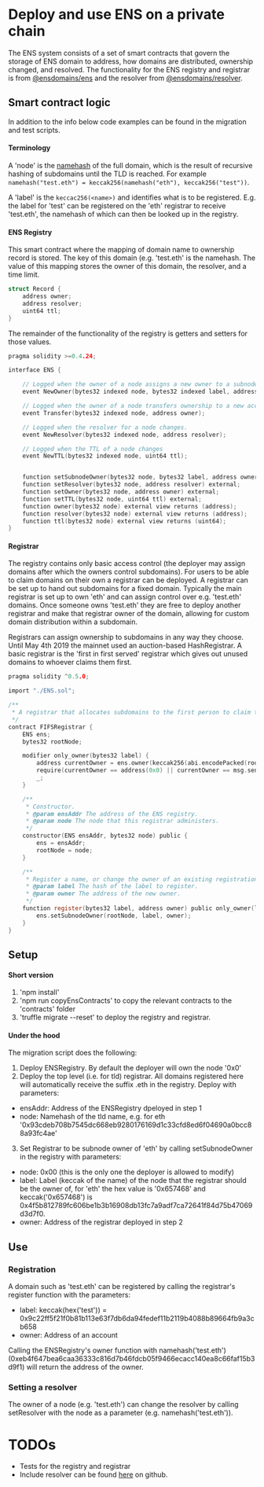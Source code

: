 # Deploy and use ENS on a private chain
The ENS system consists of a set of smart contracts that govern the storage of ENS domain to address, how domains are distributed, ownership changed, and resolved. The functionality for the ENS registry and registrar is from [@ensdomains/ens](https://github.com/ensdomains/ens) and the resolver from [@ensdomains/resolver](https://github.com/ensdomains/resolvers).



## Smart contract logic
In addition to the info below code examples can be found in the migration and test scripts.

#### Terminology
A 'node' is the [namehash](https://docs.ens.domains/#namehash) of the full domain, which is the result of recursive hashing of subdomains until the TLD is reached. For example `namehash("test.eth") = keccak256(namehash("eth"), keccak256("test"))`.

A 'label' is the `keccac256(<name>)` and identifies what is to be registered. E.g. the label for 'test' can be registered on the 'eth' registrar to receive 'test.eth', the namehash of which can then be looked up in the registry.



#### ENS Registry
This smart contract where the mapping of domain name to ownership record is stored. The key of this domain (e.g. 'test.eth' is the namehash. The value of this mapping stores the owner of this domain, the resolver, and a time limit.
```C
struct Record {
    address owner;
    address resolver;
    uint64 ttl;
}
```

The remainder of the functionality of the registry is getters and setters for those values.

```c
pragma solidity >=0.4.24;

interface ENS {

    // Logged when the owner of a node assigns a new owner to a subnode.
    event NewOwner(bytes32 indexed node, bytes32 indexed label, address owner);

    // Logged when the owner of a node transfers ownership to a new account.
    event Transfer(bytes32 indexed node, address owner);

    // Logged when the resolver for a node changes.
    event NewResolver(bytes32 indexed node, address resolver);

    // Logged when the TTL of a node changes
    event NewTTL(bytes32 indexed node, uint64 ttl);


    function setSubnodeOwner(bytes32 node, bytes32 label, address owner) external;
    function setResolver(bytes32 node, address resolver) external;
    function setOwner(bytes32 node, address owner) external;
    function setTTL(bytes32 node, uint64 ttl) external;
    function owner(bytes32 node) external view returns (address);
    function resolver(bytes32 node) external view returns (address);
    function ttl(bytes32 node) external view returns (uint64);
}
```

#### Registrar
The registry contains only basic access control (the deployer may assign domains after which the owners control subdomains). For users to be able to claim domains on their own a registrar can be deployed. A registrar can be set up to hand out subdomains for a fixed domain. Typically the main registrar is set up to own 'eth' and can assign control over e.g. 'test.eth' domains. Once someone owns 'test.eth' they are free to deploy another registrar and make that registrar owner of the domain, allowing for custom domain distribution within a subdomain.

Registrars can assign ownership to subdomains in any way they choose. Until May 4th 2019 the mainnet used an auction-based HashRegistrar. A basic registrar is the 'first in first served' registrar which gives out unused domains to whoever claims them first.


```c
pragma solidity ^0.5.0;

import "./ENS.sol";

/**
 * A registrar that allocates subdomains to the first person to claim them.
 */
contract FIFSRegistrar {
    ENS ens;
    bytes32 rootNode;

    modifier only_owner(bytes32 label) {
        address currentOwner = ens.owner(keccak256(abi.encodePacked(rootNode, label)));
        require(currentOwner == address(0x0) || currentOwner == msg.sender);
        _;
    }

    /**
     * Constructor.
     * @param ensAddr The address of the ENS registry.
     * @param node The node that this registrar administers.
     */
    constructor(ENS ensAddr, bytes32 node) public {
        ens = ensAddr;
        rootNode = node;
    }

    /**
     * Register a name, or change the owner of an existing registration.
     * @param label The hash of the label to register.
     * @param owner The address of the new owner.
     */
    function register(bytes32 label, address owner) public only_owner(label) {
        ens.setSubnodeOwner(rootNode, label, owner);
    }
}
```


## Setup
#### Short version
1. 'npm install'
2. 'npm run copyEnsContracts' to copy the relevant contracts to the 'contracts' folder
3. 'truffle migrate --reset' to deploy the registry and registrar.


#### Under the hood
The migration script does the following:
1. Deploy ENSRegistry. By default the deployer will own the node '0x0'
2. Deploy the top level (i.e. for tld) registrar. All domains registered here will automatically receive the suffix .eth in the registry. Deploy with parameters:
  - ensAddr: Address of the ENSRegistry dpeloyed in step 1
  - node: Namehash of the tld name, e.g. for eth '0x93cdeb708b7545dc668eb9280176169d1c33cfd8ed6f04690a0bcc88a93fc4ae'
3. Set Registrar to be subnode owner of 'eth' by calling setSubnodeOwner in the registry with parameters:
  - node: 0x00 (this is the only one the deployer is allowed to modify)
  - label: Label (keccak of the name) of the node that the registrar should be the owner of, for 'eth' the hex value is '0x657468' and keccak('0x657468') is 0x4f5b812789fc606be1b3b16908db13fc7a9adf7ca72641f84d75b47069d3d7f0.
  - owner: Address of the registrar deployed in step 2


## Use
### Registration
A domain such as 'test.eth' can be registered by calling the registrar's register function with the parameters:
  - label: keccak(hex('test')) = 0x9c22ff5f21f0b81b113e63f7db6da94fedef11b2119b4088b89664fb9a3cb658
  - owner: Address of an account

Calling the ENSRegistry's owner function with namehash('test.eth') (0xeb4f647bea6caa36333c816d7b46fdcb05f9466ecacc140ea8c66faf15b3d9f1) will return the address of the owner.

### Setting a resolver
The owner of a node (e.g. 'test.eth') can change the resolver by calling setResolver with the node as a parameter (e.g. namehash('test.eth')).


# TODOs
- Tests for the registry and registrar
- Include resolver can be found [here](https://github.com/ensdomains/resolvers) on github.
